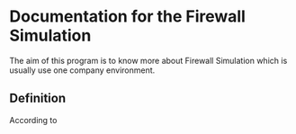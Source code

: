 # Documentation for the Firewall Simulation 

The aim of this program is to know more about Firewall Simulation which is usually use one company environment.

## Definition 

According to 
